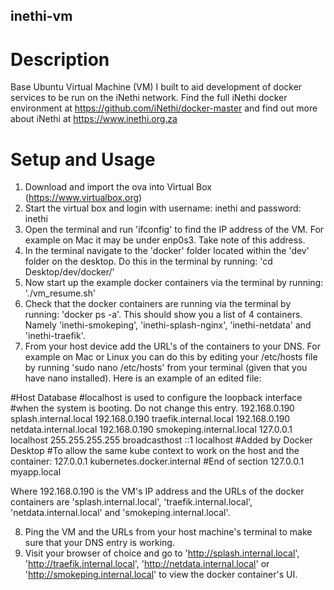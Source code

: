 ## inethi-vm
# Description
Base Ubuntu Virtual Machine (VM) I built to aid development of docker services to be run on the iNethi network. Find the full iNethi docker environment at https://github.com/iNethi/docker-master and find out more about iNethi at https://www.inethi.org.za
# Setup and Usage
1. Download and import the ova into Virtual Box (https://www.virtualbox.org)
2. Start the virtual box and login with username: inethi and password: inethi
3. Open the terminal and run 'ifconfig' to find the IP address of the VM. For example on Mac it may be under enp0s3. Take note of this address.
4. In the terminal navigate to the 'docker' folder located within the 'dev' folder on the desktop. Do this in the terminal by running: 'cd Desktop/dev/docker/'
5. Now start up the example docker containers via the terminal by running: './vm_resume.sh'
6. Check that the docker containers are running via the terminal by running: 'docker ps -a'. This should show you a list of 4 containers. Namely 'inethi-smokeping', 'inethi-splash-nginx', 'inethi-netdata' and 'inethi-traefik'.
7. From your host device add the URL's of the containers to your DNS. For example on Mac or Linux you can do this by editing your /etc/hosts file by running 'sudo nano /etc/hosts' from your terminal (given that you have nano installed). Here is an example of an edited file:

#Host Database
#localhost is used to configure the loopback interface
#when the system is booting.  Do not change this entry.
192.168.0.190   splash.internal.local
192.168.0.190   traefik.internal.local
192.168.0.190   netdata.internal.local
192.168.0.190   smokeping.internal.local
127.0.0.1       localhost
255.255.255.255 broadcasthost
::1             localhost
#Added by Docker Desktop
#To allow the same kube context to work on the host and the container:
127.0.0.1 kubernetes.docker.internal
#End of section
127.0.0.1       myapp.local

Where 192.168.0.190 is the VM's IP address and the URLs of the docker containers are 'splash.internal.local', 'traefik.internal.local', 'netdata.internal.local' and 'smokeping.internal.local'.

8. Ping the VM and the URLs from your host machine's terminal to make sure that your DNS entry is working.
9. Visit your browser of choice and go to 'http://splash.internal.local', 'http://traefik.internal.local', 'http://netdata.internal.local' or 'http://smokeping.internal.local' to view the docker container's UI.
